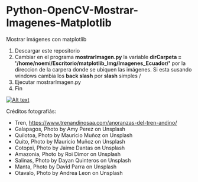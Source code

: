 # Python-OpenCV-Mostrar-Imagenes-Matplotlib
Mostrar imágenes con matplotlib
1. Descargar este repositorio
2. Cambiar en el programa **mostrarImagen.py** la variable  **dirCarpeta = '/home/noemi/Escritorio/matplotlib_Img/Imagenes_Ecuador/'** por la direccion de la carpera donde se ubiquen las imágenes.  Si esta susando windows cambia los **back slash** por **slash** simples /
3. Ejecutar mostrarImagen.py
4. Fin

[![Alt text](https://img.youtube.com/vi/OUF531ctFQY/0.jpg)](https://www.youtube.com/watch?v=OUF531ctFQY)

Créditos fotografiás:
- Tren, https://www.trenandinosaa.com/anoranzas-del-tren-andino/
- Galapagos, Photo by Amy Perez on Unsplash
- Quilotoa, Photo by Mauricio Muñoz on Unsplash
- Quito, Photo by Mauricio Muñoz on Unsplash
- Cotopxi, Photo by Jaime Dantas on Unsplash 
- Amazonia, Photo by Roi Dimor on Unsplash 
- Salinas, Photo by Dayan Quinteros on Unsplash 
- Manta, Photo by David Parra on Unsplash
- Otavalo, Photo by Andrea Leon on Unsplash
